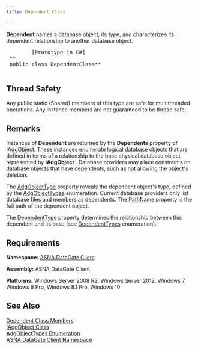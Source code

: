 ```yaml
---
title: Dependent Class

---
```


<span> **Dependent** </span> names a database object, its type, and characterizes its dependent relationship to another database object. 
<pre class="prettyprint">
        <span class="lang">[Prototype in C#]</span>
 **<br /> public class DependentClass** 
      </pre>

## Thread Safety

Any public static (Shared) members of this type are safe for multithreaded operations. Any instance members are not guaranteed to be thread safe.
## Remarks

Instances of **Dependent** are returned by the **Dependents** property of [IAdgObject](iadg-object-class.html). These instances enumerate logical database objects that are defined in terms of a relationship to the base physical database object, represented by **IAdgObject** . Database providers may place constraints on database objects that have dependents, such as not allowing the object's deletion.

The [AdgObjectType](dependent-class-adg-object-type-property.html) property reveals the dependent object's type, defined by the [ AdgObjectTypes](adg-object-types-enumeration.html) enumeration. Current database providers only list database files and members as dependents. The [ PathName](dependent-class-path-name-property.html) property is the full path of the dependent object.

The [DependentType](dependent-class-dependent-type-property.html) property determines the relationship between this dependent and its base (see [ DependentTypes](dependent-types-enumeration.html) enumeration). 
## Requirements

**Namespace:** [ASNA.DataGate.Client](datagate-client-namespace.html) 

**Assembly:** ASNA DataGate Client

**Platforms:** Windows Server 2008 R2, Windows Server 2012, Windows 7, Windows 8 Pro, Windows 8.1 Pro, Windows 10
## See Also


[Dependent Class Members](dependent-members.html)
      <br />
[IAdgObject Class](iadg-object-class.html)
      <br />
[AdgObjectTypes Enumeration](adg-object-types-enumeration.html)
      <br />
[ASNA.DataGate.Client Namespace](datagate-client-namespace.html)

